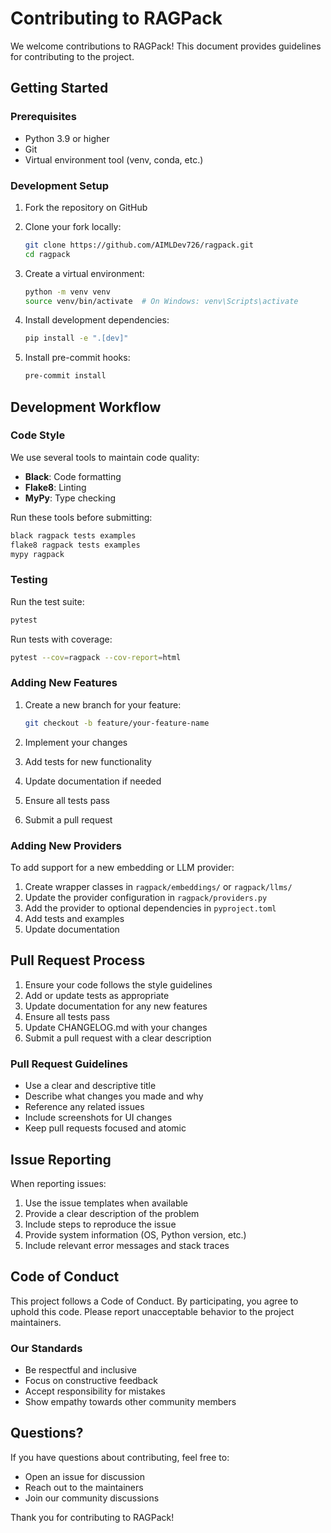 # Contributing to RAGPack

We welcome contributions to RAGPack! This document provides guidelines for contributing to the project.

## Getting Started

### Prerequisites

- Python 3.9 or higher
- Git
- Virtual environment tool (venv, conda, etc.)

### Development Setup

1. Fork the repository on GitHub
2. Clone your fork locally:
   ```bash
   git clone https://github.com/AIMLDev726/ragpack.git
   cd ragpack
   ```

3. Create a virtual environment:
   ```bash
   python -m venv venv
   source venv/bin/activate  # On Windows: venv\Scripts\activate
   ```

4. Install development dependencies:
   ```bash
   pip install -e ".[dev]"
   ```

5. Install pre-commit hooks:
   ```bash
   pre-commit install
   ```

## Development Workflow

### Code Style

We use several tools to maintain code quality:

- **Black**: Code formatting
- **Flake8**: Linting
- **MyPy**: Type checking

Run these tools before submitting:
```bash
black ragpack tests examples
flake8 ragpack tests examples
mypy ragpack
```

### Testing

Run the test suite:
```bash
pytest
```

Run tests with coverage:
```bash
pytest --cov=ragpack --cov-report=html
```

### Adding New Features

1. Create a new branch for your feature:
   ```bash
   git checkout -b feature/your-feature-name
   ```

2. Implement your changes
3. Add tests for new functionality
4. Update documentation if needed
5. Ensure all tests pass
6. Submit a pull request

### Adding New Providers

To add support for a new embedding or LLM provider:

1. Create wrapper classes in `ragpack/embeddings/` or `ragpack/llms/`
2. Update the provider configuration in `ragpack/providers.py`
3. Add the provider to optional dependencies in `pyproject.toml`
4. Add tests and examples
5. Update documentation

## Pull Request Process

1. Ensure your code follows the style guidelines
2. Add or update tests as appropriate
3. Update documentation for any new features
4. Ensure all tests pass
5. Update CHANGELOG.md with your changes
6. Submit a pull request with a clear description

### Pull Request Guidelines

- Use a clear and descriptive title
- Describe what changes you made and why
- Reference any related issues
- Include screenshots for UI changes
- Keep pull requests focused and atomic

## Issue Reporting

When reporting issues:

1. Use the issue templates when available
2. Provide a clear description of the problem
3. Include steps to reproduce the issue
4. Provide system information (OS, Python version, etc.)
5. Include relevant error messages and stack traces

## Code of Conduct

This project follows a Code of Conduct. By participating, you agree to uphold this code. Please report unacceptable behavior to the project maintainers.

### Our Standards

- Be respectful and inclusive
- Focus on constructive feedback
- Accept responsibility for mistakes
- Show empathy towards other community members

## Questions?

If you have questions about contributing, feel free to:

- Open an issue for discussion
- Reach out to the maintainers
- Join our community discussions

Thank you for contributing to RAGPack!